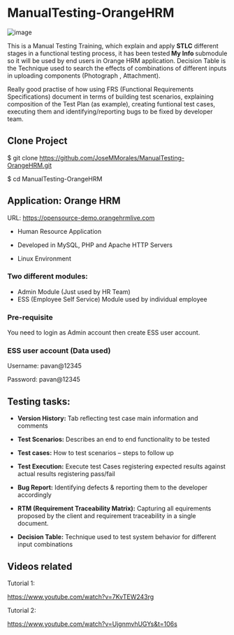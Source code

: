 # ManualTesting-OrangeHRM

![image](https://www.opensourcecms.com/wp-content/uploads/OrangeHRM-demo-login.png)

This is a Manual Testing Training, which explain and apply <b>STLC</b> different stages in a functional testing process, it has been tested<b> My Info </b> submodule so it will be used by end users in Orange HRM application. Decision Table is the Technique used to search the effects of combinations of different inputs in uploading components (Photograph , Attachment).

Really good practise of how using FRS (Functional Requirements Specifications) document in terms of building test scenarios, explaining composition of the Test Plan (as example), creating funtional test cases, executing them and identifying/reporting bugs to be fixed by developer team.

## Clone Project

$ git clone https://github.com/JoseMMorales/ManualTesting-OrangeHRM.git

$ cd ManualTesting-OrangeHRM

## Application: Orange HRM

URL: https://opensource-demo.orangehrmlive.com

-	Human Resource Application

-	Developed in MySQL, PHP and Apache HTTP Servers

-	Linux Environment

### Two different modules:  

- Admin Module (Just used by HR Team) 
- ESS (Employee Self Service) Module used by individual employee 

### Pre-requisite

You need to login as Admin account then create ESS user account.

### ESS user account (Data used)

Username: pavan@12345

Password: pavan@12345


## Testing tasks:

* <b>Version History:</b> Tab reflecting test case main information and comments

* <b>Test Scenarios:</b> Describes an end to end functionality to be tested

* <b>Test cases:</b> How to test scenarios – steps to follow up

* <b>Test Execution:</b> Execute test Cases registering expected results against actual results registering pass/fail

* <b>Bug Report:</b> Identifying defects & reporting them to the developer accordingly

* <b>RTM (Requirement Traceability Matrix):</b> Capturing all equirements proposed by the client and requirement traceability in a single document.

* <b>Decision Table:</b> Technique used to test system behavior for different input combinations

## Videos related

Tutorial 1:

https://www.youtube.com/watch?v=7KvTEW243rg

Tutorial 2:

https://www.youtube.com/watch?v=UjgnmvhUGYs&t=106s


